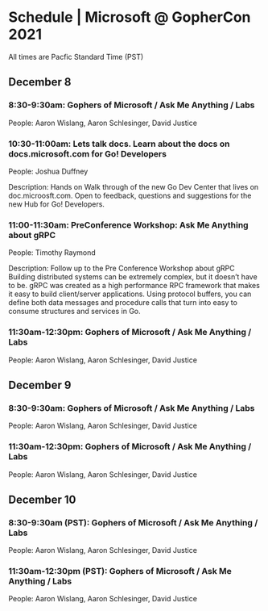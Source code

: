 # Schedule | Microsoft @ GopherCon 2021

All times are Pacfic Standard Time (PST)

## December 8

### 8:30-9:30am: Gophers of Microsoft / Ask Me Anything / Labs
People: Aaron Wislang, Aaron Schlesinger, David Justice

### 10:30-11:00am: Lets talk docs.  Learn about the docs on docs.microsoft.com for Go! Developers
People: Joshua Duffney

Description:  Hands on Walk through of the new Go Dev Center that lives on doc.microosft.com.  Open to feedback, questions and suggestions for the new Hub for Go! Developers.  

### 11:00-11:30am: PreConference Workshop: Ask Me Anything about gRPC
People: Timothy Raymond

Description:  Follow up to the Pre Conference Workshop about gRPC
Building distributed systems can be extremely complex, but it doesn’t have to be. gRPC was created as a high performance RPC framework that makes it easy to build client/server applications. Using protocol buffers, you can define both data messages and procedure calls that turn into easy to consume structures and services in Go.

### 11:30am-12:30pm: Gophers of Microsoft / Ask Me Anything / Labs
People: Aaron Wislang, Aaron Schlesinger, David Justice

## December 9

### 8:30-9:30am: Gophers of Microsoft / Ask Me Anything / Labs
People: Aaron Wislang, Aaron Schlesinger, David Justice

### 11:30am-12:30pm: Gophers of Microsoft / Ask Me Anything / Labs
People: Aaron Wislang, Aaron Schlesinger, David Justice

## December 10

### 8:30-9:30am (PST): Gophers of Microsoft / Ask Me Anything / Labs
People: Aaron Wislang, Aaron Schlesinger, David Justice

### 11:30am-12:30pm (PST): Gophers of Microsoft / Ask Me Anything / Labs
People: Aaron Wislang, Aaron Schlesinger, David Justice
